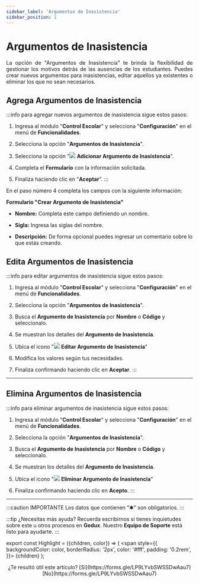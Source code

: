 ```yaml
---
sidebar_label: 'Argumentos de Inasistencia'
sidebar_position: 1
---
```


# Argumentos de Inasistencia

<div align="justify">La opción de "Argumentos de Inasistencia" te brinda la flexibilidad de gestionar los motivos detrás de las ausencias de los estudiantes. Puedes crear nuevos argumentos para inasistencias, editar aquellos ya existentes o eliminar los que no sean necesarios.</div>

## Agrega Argumentos de Inasistencia

:::info para agregar nuevos argumentos de inasistencia sigue estos pasos:

1. Ingresa al módulo "**Control Escolar**" y selecciona "**Configuración**" en el menú de **Funcionalidades**.

2. Selecciona la opción "**Argumentos de Inasistencia**".

3. Selecciona la opción "![](./img/IcoAdd.png) **Adicionar Argumento de Inasistencia**".

4. Completa el **Formulario** con la información solicitada.

5. Finaliza haciendo clic en "**Aceptar**".
:::

En el paso número 4 completa los campos con la siguiente información:

**Formulario "Crear Argumento de Inasistencia"**

* **Nombre:** Completa este campo definiendo un nombre.

* **Sigla:** Ingresa las siglas del nombre.

* **Descripción:** De forma opcional puedes ingresar un comentario sobre lo que estás creando.

## Edita Argumentos de Inasistencia

:::info para editar argumentos de inasistencia sigue estos pasos:

1. Ingresa al módulo "**Control Escolar**" y selecciona "**Configuración**" en el menú de **Funcionalidades**.

2. Selecciona la opción "**Argumentos de Inasistencia**".

3. Busca el **Argumento de Inasistencia** por **Nombre** o **Código** y seleccionalo.

4. Se muestran los detalles del **Argumento de Inasistencia**.

5. Ubica el icono "![](./img/IcoEdt.png) **Editar Argumento de Inasistencia**"

6. Modifica los valores según tus necesidades.

7. Finaliza confirmando haciendo clic en **Aceptar**.
:::
___

## Elimina Argumentos de Inasistencia

:::info para eliminar argumentos de inasistencia sigue estos pasos:

1. Ingresa al módulo "**Control Escolar**" y selecciona "**Configuración**" en el menú de **Funcionalidades**.

2. Selecciona la opción "**Argumentos de Inasistencia**".

3. Busca el **Argumento de Inasistencia** por **Nombre** o **Código** y seleccionalo.

4. Se muestran los detalles del **Argumento de Inasistencia**.

5. Ubica el icono "![](./img/IcoDel2.png) **Eliminar Argumento de Inasistencia**"

6. Finaliza confirmando haciendo clic en **Acepto**.
:::
___

:::caution IMPORTANTE
Los datos que contienen "✱" son obligatorios.
:::

:::tip ¿Necesitas más ayuda?
Recuerda escribirnos si tienes inquietudes sobre este u otros procesos en **Gedux**. Nuestro **Equipo de Soporte** está listo para ayudarte.
:::

export const Highlight = ({children, color}) => (
  <span
    style={{
      backgroundColor: color,
      borderRadius: '2px',
      color: '#fff',
      padding: '0.2rem',
    }}>
    {children}
  </span>
);

<center>¿Te resultó útil este artículo? <Highlight color="#B0AEAC">[Si](https://forms.gle/LP9LYvbSWSSDwAau7)</Highlight> <Highlight color="#B0AEAC">[No](https://forms.gle/LP9LYvbSWSSDwAau7)</Highlight> </center>